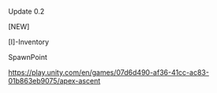 Update 0.2

[NEW]

[I]-Inventory

SpawnPoint

https://play.unity.com/en/games/07d6d490-af36-41cc-ac83-01b863eb9075/apex-ascent

